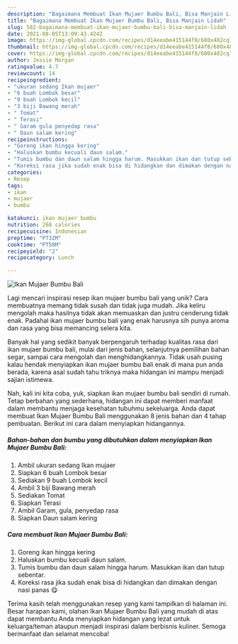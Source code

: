 ```yaml
---
description: "Bagaimana Membuat Ikan Mujaer Bumbu Bali, Bisa Manjain Lidah"
title: "Bagaimana Membuat Ikan Mujaer Bumbu Bali, Bisa Manjain Lidah"
slug: 582-bagaimana-membuat-ikan-mujaer-bumbu-bali-bisa-manjain-lidah
date: 2021-08-05T13:09:43.424Z
image: https://img-global.cpcdn.com/recipes/d14eeabe415144f8/680x482cq70/ikan-mujaer-bumbu-bali-foto-resep-utama.jpg
thumbnail: https://img-global.cpcdn.com/recipes/d14eeabe415144f8/680x482cq70/ikan-mujaer-bumbu-bali-foto-resep-utama.jpg
cover: https://img-global.cpcdn.com/recipes/d14eeabe415144f8/680x482cq70/ikan-mujaer-bumbu-bali-foto-resep-utama.jpg
author: Jessie Morgan
ratingvalue: 4.7
reviewcount: 14
recipeingredient:
- "ukuran sedang Ikan mujaer"
- "6 buah Lombok besar"
- "9 buah Lombok kecil"
- "3 biji Bawang merah"
- " Tomat"
- " Terasi"
- " Garam gula penyedap rasa"
- " Daun salam kering"
recipeinstructions:
- "Goreng ikan hingga kering"
- "Haluskan bumbu kecuali daun salam."
- "Tumis bumbu dan daun salam hingga harum. Masukkan ikan dan tutup sebentar."
- "Koreksi rasa jika sudah enak bisa di hidangkan dan dimakan dengan nasi panas 😋"
categories:
- Resep
tags:
- ikan
- mujaer
- bumbu

katakunci: ikan mujaer bumbu 
nutrition: 268 calories
recipecuisine: Indonesian
preptime: "PT32M"
cooktime: "PT50M"
recipeyield: "2"
recipecategory: Lunch

---
```



![Ikan Mujaer Bumbu Bali](https://img-global.cpcdn.com/recipes/d14eeabe415144f8/680x482cq70/ikan-mujaer-bumbu-bali-foto-resep-utama.jpg)

Lagi mencari inspirasi resep ikan mujaer bumbu bali yang unik? Cara membuatnya memang tidak susah dan tidak juga mudah. Jika keliru mengolah maka hasilnya tidak akan memuaskan dan justru cenderung tidak enak. Padahal ikan mujaer bumbu bali yang enak harusnya sih punya aroma dan rasa yang bisa memancing selera kita.

Banyak hal yang sedikit banyak berpengaruh terhadap kualitas rasa dari ikan mujaer bumbu bali, mulai dari jenis bahan, selanjutnya pemilihan bahan segar, sampai cara mengolah dan menghidangkannya. Tidak usah pusing kalau hendak menyiapkan ikan mujaer bumbu bali enak di mana pun anda berada, karena asal sudah tahu triknya maka hidangan ini mampu menjadi sajian istimewa.




Nah, kali ini kita coba, yuk, siapkan ikan mujaer bumbu bali sendiri di rumah. Tetap berbahan yang sederhana, hidangan ini dapat memberi manfaat dalam membantu menjaga kesehatan tubuhmu sekeluarga. Anda dapat membuat Ikan Mujaer Bumbu Bali menggunakan 8 jenis bahan dan 4 tahap pembuatan. Berikut ini cara dalam menyiapkan hidangannya.

<!--inarticleads1-->

##### Bahan-bahan dan bumbu yang dibutuhkan dalam menyiapkan Ikan Mujaer Bumbu Bali:

1. Ambil ukuran sedang Ikan mujaer
1. Siapkan 6 buah Lombok besar
1. Sediakan 9 buah Lombok kecil
1. Ambil 3 biji Bawang merah
1. Sediakan  Tomat
1. Siapkan  Terasi
1. Ambil  Garam, gula, penyedap rasa
1. Siapkan  Daun salam kering




<!--inarticleads2-->

##### Cara membuat Ikan Mujaer Bumbu Bali:

1. Goreng ikan hingga kering
1. Haluskan bumbu kecuali daun salam.
1. Tumis bumbu dan daun salam hingga harum. Masukkan ikan dan tutup sebentar.
1. Koreksi rasa jika sudah enak bisa di hidangkan dan dimakan dengan nasi panas 😋




Terima kasih telah menggunakan resep yang kami tampilkan di halaman ini. Besar harapan kami, olahan Ikan Mujaer Bumbu Bali yang mudah di atas dapat membantu Anda menyiapkan hidangan yang lezat untuk keluarga/teman ataupun menjadi inspirasi dalam berbisnis kuliner. Semoga bermanfaat dan selamat mencoba!
